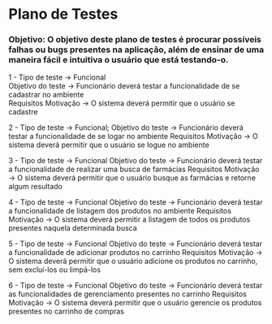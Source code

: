 # Plano de Testes 

### Objetivo: O objetivo deste plano de testes é procurar possíveis falhas ou bugs presentes na aplicação, além de ensinar de uma maneira fácil e intuitiva o usuário que está testando-o.

 1 - Tipo de teste -> Funcional  
   Objetivo do teste -> Funcionário deverá testar a funcionalidade de se cadastrar no ambiente  
   Requisitos Motivação -> O sistema deverá permitir que o usuário se cadastre 

 2 - Tipo de teste -> Funcional;
   Objetivo do teste -> Funcionário deverá testar a funcionalidade de se logar no ambiente
   Requisitos Motivação -> O sistema deverá permitir que o usuário se logue no ambiente

 3 - Tipo de teste -> Funcional
   Objetivo do teste -> Funcionário deverá testar a funcionalidade de realizar uma busca de farmácias
   Requisitos Motivação -> O sistema deverá permitir que o usuário busque as farmácias e retorne algum resultado

 4 - Tipo de teste -> Funcional
   Objetivo do teste -> Funcionário deverá testar a funcionalidade de listagem dos produtos no ambiente
   Requisitos Motivação -> O sistema deverá permitir a listagem de todos os produtos presentes naquela determinada busca

 5 - Tipo de teste -> Funcional
   Objetivo do teste -> Funcionário deverá testar a funcionalidade de adicionar produtos no carrinho
   Requisitos Motivação -> O sistema deverá permitir que o usuário adicione os produtos no carrinho, sem excluí-los ou limpá-los

 6 - Tipo de teste -> Funcional
   Objetivo do teste -> Funcionário deverá testar as funcionalidades de gerenciamento presentes no carrinho
   Requisitos Motivação -> O sistema deverá permitir que o usuário gerencie os produtos presentes no carrinho de compras
   



